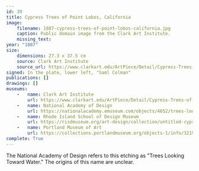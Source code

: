 ```yaml
---
id: 39
title: Cypress Trees of Point Lobos, California
image:
    filename: 1887-cypress-trees-of-point-lobos-california.jpg
    caption: Public domain image from the Clark Art Institute.
    missing_text: 
year: "1887"
size:
    dimensions: 27.3 x 37.5 cm
    source: Clark Art Institute
    source_url: https://www.clarkart.edu/ArtPiece/Detail/Cypress-Trees-of-Point-Lobos,-California
signed: In the plate, lower left, "Saml Colman"
publications: []
drawings: []
museums: 
    -   name: Clark Art Institute
        url: https://www.clarkart.edu/ArtPiece/Detail/Cypress-Trees-of-Point-Lobos,-California
    -   name: National Academy of Design
        url: https://nationalacademy.emuseum.com/objects/4652/trees-looking-toward-water
    -   name: Rhode Island School of Design Museum
        url: https://risdmuseum.org/art-design/collection/untitled-cypress-trees-point-lobos-california-20119638
    -   name: Portland Museum of Art
        url: https://collections.portlandmuseum.org/objects-1/info/3219
complete: True
---
```

The National Academy of Design refers to this etching as "Trees Looking Toward Water." The origins of this name are unclear.
